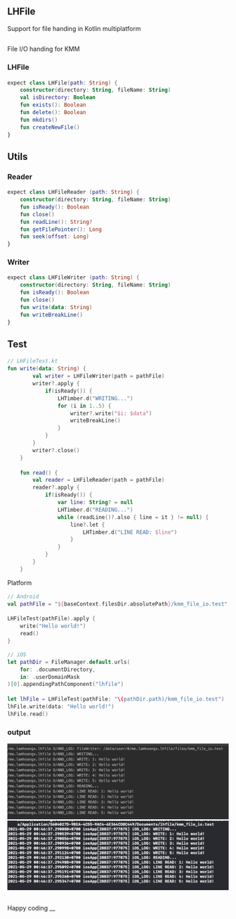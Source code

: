 ## LHFile
Support for file handing in Kotlin multiplatform
##
File I/O handing for KMM
### LHFile
```kotlin
expect class LHFile(path: String) {
    constructor(directory: String, fileName: String)
    val isDirectory: Boolean
    fun exists(): Boolean
    fun delete(): Boolean
    fun mkdirs()
    fun createNewFile()
}
```
## Utils
### Reader
```kotlin
expect class LHFileReader (path: String) {
    constructor(directory: String, fileName: String)
    fun isReady(): Boolean
    fun close()
    fun readLine(): String?
    fun getFilePointer(): Long
    fun seek(offset: Long)
}
```
### Writer
```kotlin
expect class LHFileWriter (path: String) {
    constructor(directory: String, fileName: String)
    fun isReady(): Boolean
    fun close()
    fun write(data: String)
    fun writeBreakLine()
}
```
## Test
```kotlin
// LHFileTest.kt
fun write(data: String) {
        val writer = LHFileWriter(path = pathFile)
        writer?.apply {
            if(isReady()) {
                LHTimber.d("WRITING...")
                for (i in 1..5) {
                    writer?.write("$i: $data")
                    writeBreakLine()
                }
            }
        }
        writer?.close()
    }

    fun read() {
        val reader = LHFileReader(path = pathFile)
        reader?.apply {
            if(isReady()) {
                var line: String? = null
                LHTimber.d("READING...")
                while (readLine()?.also { line = it } != null) {
                    line?.let {
                        LHTimber.d("LINE READ: $line")
                    }
                }
            }
        }
    }
```
Platform
```kotlin
// Android
val pathFile = "${baseContext.filesDir.absolutePath}/kmm_file_io.test"

LHFileTest(pathFile).apply {
    write("Hello world!")
    read()
}
```
```swift
// iOS
let pathDir = FileManager.default.urls(
    for: .documentDirectory,
    in: .userDomainMask
)[0].appendingPathComponent("lhfile")

let lhFile = LHFileTest(pathFile: "\(pathDir.path)/kmm_file_io.test")
lhFile.write(data: "Hello world!")
lhFile.read()
```
### output
[<img src="screenshot/android.png" width="800"/>]()
<br>
[<img src="screenshot/ios.png" width="800"/>]()

##
Happy coding __